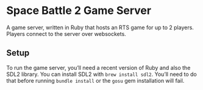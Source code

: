 # Space Battle 2 Game Server

A game server, written in Ruby that hosts an RTS game for up to 2 players. Players connect to the server over websockets.

## Setup

To run the game server, you’ll need a recent version of Ruby and also the SDL2 library. You can install SDL2 with `brew install sdl2`. You’ll need to do that before running `bundle install` or the `gosu` gem installation will fail.
